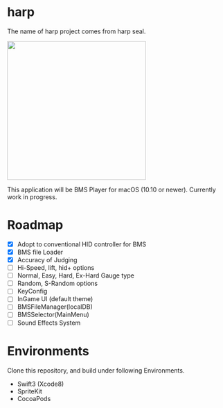 # harp
The name of harp project comes from harp seal.

<img src="https://cloud.githubusercontent.com/assets/443965/26057332/28d871de-39b4-11e7-88ef-a31db1b5bf56.png" width="320">

This application will be BMS Player for macOS (10.10 or newer). Currently work in progress.

# Roadmap
- [x] Adopt to conventional HID controller for BMS
- [x] BMS file Loader
- [x] Accuracy of Judging
- [ ] Hi-Speed, lift, hid+ options
- [ ] Normal, Easy, Hard, Ex-Hard Gauge type
- [ ] Random, S-Random options
- [ ] KeyConfig
- [ ] InGame UI (default theme)
- [ ] BMSFileManager(localDB)
- [ ] BMSSelector(MainMenu)
- [ ] Sound Effects System

# Environments
Clone this repository, and build under following Environments.
- Swift3 (Xcode8)
- SpriteKit
- CocoaPods
